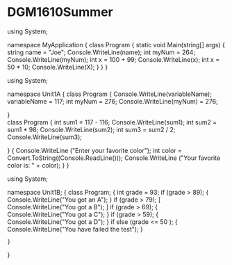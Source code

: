 # DGM1610Summer
using System;

namespace MyApplication
{
  class Program
  {
    static void Main(string[] args)
    {
      string name = "Joe";
      Console.WriteLine(name);
      int myNum = 264;
      Console.WriteLine(myNum);
      int x = 100 + 99;
      Console.WriteLine(x);
      int x = 50 * 10;
      Console.WriteLine(X);
     }
  }
}

using System;

namespace Unit1A
{
   class Program
{
    Console.WriteLine(variableName);
    variableName = 117;
    int myNum = 276;
    Console.WriteLine(myNum) = 276;

}    
class Program
{
    int sum1 = 117 - 116;
    Console.WriteLine(sum1);
    int sum2 = sum1 * 98;
    Console.WriteLine(sum2);
    int sum3 = sum2 / 2;
    Console.WriteLine(sum3);

}
{
    Console.WriteLine ("Enter your favorite color");
    int color = Convert.ToString((Console.ReadLine()));
    Console.WriteLine ("Your favorite color is: " + color);
}
}

using System;

namespace Unit1B;
{
    class Program;
    {
        int grade = 93;
        if (grade > 89);
        {
            Console.WriteLine("You got an A");
        }
        if (grade > 79);
        [
            Console.WriteLine("You got a B");
        ]
        if (grade > 69);
        {
            Console.WriteLine("You got a C");
        }
        if (grade > 59);
        {
            Console.WriteLine("You got a D");
        }
        if else (grade <= 50 );
        {
            Console.WriteLine("You have failed the test");
        }

    }
}
